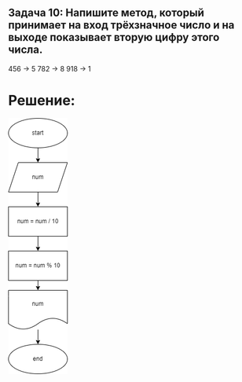 ## Задача 10: Напишите метод, который принимает на вход трёхзначное число и на выходе показывает вторую цифру этого числа.

456 -> 5
782 -> 8
918 -> 1

# Решение:

![Блок-схема](Task.drawio.png)